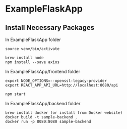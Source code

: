 # ExampleFlaskApp

## Install Necessary Packages

In ExampleFlaskApp folder
```
source venv/bin/activate

brew install node
npm install --save axios
```

In ExampleFlaskApp/frontend folder
```
export NODE_OPTIONS=--openssl-legacy-provider
export REACT_APP_API_URL=http://localhost:8080/api

npm start
```

In ExampleFlaskApp/backend folder
```
brew install docker (or install from Docker website)
docker build -t sample-backend .
docker run -p 8080:8080 sample-backend
```